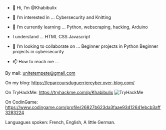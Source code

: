 - 👋 Hi, I’m @Khabibulix


- 👀 I’m interested in ...
 Cybersecurity and Knitting


- 🌱 I’m currently learning ...
Python, webscraping, hacking, Arduino


- I understand ...
HTML
CSS
Javascript


- 💞️ I’m looking to collaborate on ...
Beginner projects in Python
Beginner projects in cybersecurity


- 📫 How to reach me ...

By mail: unitetempete@gmail.com

On my blog: https://leparcoursduguerriercyber.over-blog.com/

On TryHackMe: https://tryhackme.com/p/Khabibulix <img src="https://tryhackme-badges.s3.amazonaws.com/Khabibulix.png" alt="TryHackMe">

On CodinGame: https://www.codingame.com/profile/26827b623da3faae93412641ebcb3aff3283224

Languagues spoken:
French, English, A little German.

<!---
Khabibulix/Khabibulix is a ✨ special ✨ repository because its `README.md` (this file) appears on your GitHub profile.
You can click the Preview link to take a look at your changes.
--->
